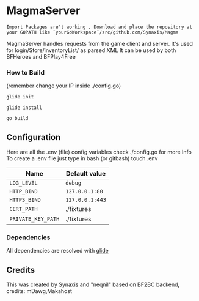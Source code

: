 # MagmaServer
``Import Packages are't working , Download and place the repository at your GOPATH
  like ¨yourGoWorkspace¨/src/github.com/Synaxis/Magma``

MagmaServer handles requests from the game client and server.
It's used for login/Store/inventoryList/ as parsed XML
It can be used by both BFHeroes and BFPlay4Free
### How to Build
(remember change your IP inside ./config.go)
```
glide init

glide install

go build 
```
## Configuration

Here are all the .env (file) config variables
check ./config.go for more Info
To create a .env file just type in bash (or gitbash)
touch .env

| Name               | Default value   |
|--------------------|-----------------|
| `LOG_LEVEL`        | `debug`         |
| `HTTP_BIND`        | `127.0.0.1:80`  |//you can use 8080
| `HTTPS_BIND`       | `127.0.0.1:443` |
| `CERT_PATH`        | ./fixtures      |
| `PRIVATE_KEY_PATH` | ./fixtures      |


### Dependencies
All dependencies are resolved with [glide](https://github.com/Masterminds/glide)

## Credits
This was created by Synaxis and "neqnil" based on BF2BC backend,
credits: mDawg,Makahost
